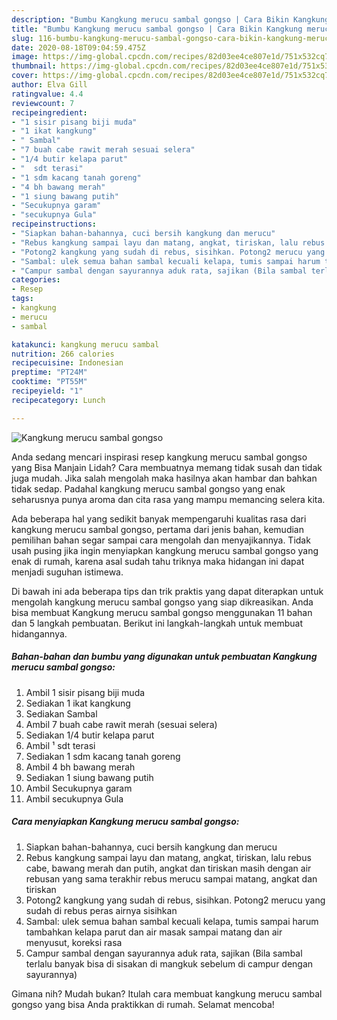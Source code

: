 ```yaml
---
description: "Bumbu Kangkung merucu sambal gongso | Cara Bikin Kangkung merucu sambal gongso Yang Bisa Manjain Lidah"
title: "Bumbu Kangkung merucu sambal gongso | Cara Bikin Kangkung merucu sambal gongso Yang Bisa Manjain Lidah"
slug: 116-bumbu-kangkung-merucu-sambal-gongso-cara-bikin-kangkung-merucu-sambal-gongso-yang-bisa-manjain-lidah
date: 2020-08-18T09:04:59.475Z
image: https://img-global.cpcdn.com/recipes/82d03ee4ce807e1d/751x532cq70/kangkung-merucu-sambal-gongso-foto-resep-utama.jpg
thumbnail: https://img-global.cpcdn.com/recipes/82d03ee4ce807e1d/751x532cq70/kangkung-merucu-sambal-gongso-foto-resep-utama.jpg
cover: https://img-global.cpcdn.com/recipes/82d03ee4ce807e1d/751x532cq70/kangkung-merucu-sambal-gongso-foto-resep-utama.jpg
author: Elva Gill
ratingvalue: 4.4
reviewcount: 7
recipeingredient:
- "1 sisir pisang biji muda"
- "1 ikat kangkung"
- " Sambal"
- "7 buah cabe rawit merah sesuai selera"
- "1/4 butir kelapa parut"
- "  sdt terasi"
- "1 sdm kacang tanah goreng"
- "4 bh bawang merah"
- "1 siung bawang putih"
- "Secukupnya garam"
- "secukupnya Gula"
recipeinstructions:
- "Siapkan bahan-bahannya, cuci bersih kangkung dan merucu"
- "Rebus kangkung sampai layu dan matang, angkat, tiriskan, lalu rebus cabe, bawang merah dan putih, angkat dan tiriskan masih dengan air rebusan yang sama terakhir rebus merucu sampai matang, angkat dan tiriskan"
- "Potong2 kangkung yang sudah di rebus, sisihkan. Potong2 merucu yang sudah di rebus peras airnya sisihkan"
- "Sambal: ulek semua bahan sambal kecuali kelapa, tumis sampai harum tambahkan kelapa parut dan air masak sampai matang dan air menyusut, koreksi rasa"
- "Campur sambal dengan sayurannya aduk rata, sajikan (Bila sambal terlalu banyak bisa di sisakan di mangkuk sebelum di campur dengan sayurannya)"
categories:
- Resep
tags:
- kangkung
- merucu
- sambal

katakunci: kangkung merucu sambal 
nutrition: 266 calories
recipecuisine: Indonesian
preptime: "PT24M"
cooktime: "PT55M"
recipeyield: "1"
recipecategory: Lunch

---
```



![Kangkung merucu sambal gongso](https://img-global.cpcdn.com/recipes/82d03ee4ce807e1d/751x532cq70/kangkung-merucu-sambal-gongso-foto-resep-utama.jpg)

Anda sedang mencari inspirasi resep kangkung merucu sambal gongso yang Bisa Manjain Lidah? Cara membuatnya memang tidak susah dan tidak juga mudah. Jika salah mengolah maka hasilnya akan hambar dan bahkan tidak sedap. Padahal kangkung merucu sambal gongso yang enak seharusnya punya aroma dan cita rasa yang mampu memancing selera kita.



Ada beberapa hal yang sedikit banyak mempengaruhi kualitas rasa dari kangkung merucu sambal gongso, pertama dari jenis bahan, kemudian pemilihan bahan segar sampai cara mengolah dan menyajikannya. Tidak usah pusing jika ingin menyiapkan kangkung merucu sambal gongso yang enak di rumah, karena asal sudah tahu triknya maka hidangan ini dapat menjadi suguhan istimewa.


Di bawah ini ada beberapa tips dan trik praktis yang dapat diterapkan untuk mengolah kangkung merucu sambal gongso yang siap dikreasikan. Anda bisa membuat Kangkung merucu sambal gongso menggunakan 11 bahan dan 5 langkah pembuatan. Berikut ini langkah-langkah untuk membuat hidangannya.

<!--inarticleads1-->

##### Bahan-bahan dan bumbu yang digunakan untuk pembuatan Kangkung merucu sambal gongso:

1. Ambil 1 sisir pisang biji muda
1. Sediakan 1 ikat kangkung
1. Sediakan  Sambal
1. Ambil 7 buah cabe rawit merah (sesuai selera)
1. Sediakan 1/4 butir kelapa parut
1. Ambil  ¹ sdt terasi
1. Sediakan 1 sdm kacang tanah goreng
1. Ambil 4 bh bawang merah
1. Sediakan 1 siung bawang putih
1. Ambil Secukupnya garam
1. Ambil secukupnya Gula




<!--inarticleads2-->

##### Cara menyiapkan Kangkung merucu sambal gongso:

1. Siapkan bahan-bahannya, cuci bersih kangkung dan merucu
1. Rebus kangkung sampai layu dan matang, angkat, tiriskan, lalu rebus cabe, bawang merah dan putih, angkat dan tiriskan masih dengan air rebusan yang sama terakhir rebus merucu sampai matang, angkat dan tiriskan
1. Potong2 kangkung yang sudah di rebus, sisihkan. Potong2 merucu yang sudah di rebus peras airnya sisihkan
1. Sambal: ulek semua bahan sambal kecuali kelapa, tumis sampai harum tambahkan kelapa parut dan air masak sampai matang dan air menyusut, koreksi rasa
1. Campur sambal dengan sayurannya aduk rata, sajikan (Bila sambal terlalu banyak bisa di sisakan di mangkuk sebelum di campur dengan sayurannya)




Gimana nih? Mudah bukan? Itulah cara membuat kangkung merucu sambal gongso yang bisa Anda praktikkan di rumah. Selamat mencoba!
